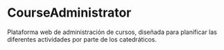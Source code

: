 # CourseAdministrator
Plataforma web de administración de cursos, diseñada para planificar las diferentes actividades por parte de los catedráticos. 
